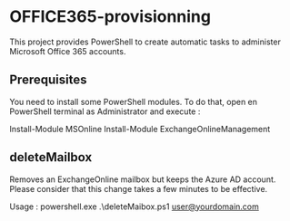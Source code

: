 # OFFICE365-provisionning

This project provides PowerShell to create automatic tasks to administer Microsoft Office 365 accounts.

## Prerequisites

You need to install some PowerShell modules. To do that, open en PowerShell terminal as Administrator and execute :

Install-Module MSOnline
Install-Module ExchangeOnlineManagement


## deleteMailbox

Removes an ExchangeOnline mailbox but keeps the Azure AD account. Please consider that this change takes a few minutes to be effective.

Usage : powershell.exe .\deleteMaibox.ps1 user@yourdomain.com


